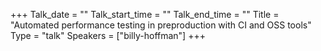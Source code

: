 +++
Talk_date = ""
Talk_start_time = ""
Talk_end_time = ""
Title = "Automated performance testing in preproduction with CI and OSS tools"
Type = "talk"
Speakers = ["billy-hoffman"]
+++


